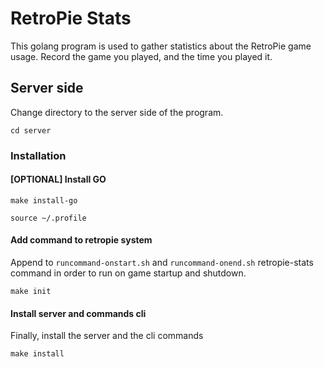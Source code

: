 # RetroPie Stats

This golang program is used to gather statistics about the RetroPie game usage. Record the game you played, and the time
you played it.

## Server side

Change directory to the server side of the program.

```shell
cd server
```

### Installation

#### **[OPTIONAL]** Install GO

```shell
make install-go
```

```shell
source ~/.profile 
```

#### Add command to retropie system

Append to `runcommand-onstart.sh` and `runcommand-onend.sh` retropie-stats command in order to run on game startup and
shutdown.

```shell
make init
```

#### Install server and commands cli

Finally, install the server and the cli commands

```shell
make install
```